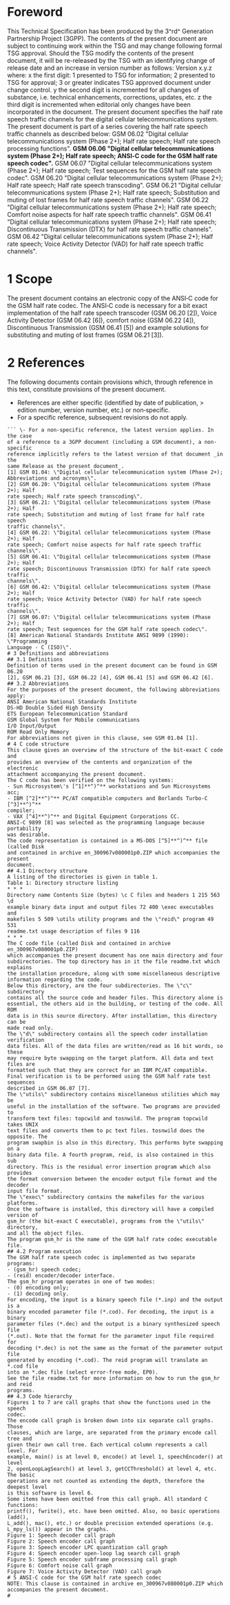 # Foreword
This Technical Specification has been produced by the 3^rd^ Generation
Partnership Project (3GPP).
The contents of the present document are subject to continuing work within the
TSG and may change following formal TSG approval. Should the TSG modify the
contents of the present document, it will be re-released by the TSG with an
identifying change of release date and an increase in version number as
follows:
Version x.y.z
where:
x the first digit:
1 presented to TSG for information;
2 presented to TSG for approval;
3 or greater indicates TSG approved document under change control.
y the second digit is incremented for all changes of substance, i.e. technical
enhancements, corrections, updates, etc.
z the third digit is incremented when editorial only changes have been
incorporated in the document.
The present document specifies the half rate speech traffic channels for the
digital cellular telecommunications system. The present document is part of a
series covering the half rate speech traffic channels as described below:
GSM 06.02 \"Digital cellular telecommunications system (Phase 2+); Half rate
speech; Half rate speech processing functions\".
**GSM 06.06 \"Digital cellular telecommunications system (Phase 2+); Half rate
speech; ANSI‑C code for the GSM half rate speech codec\".**
GSM 06.07 \"Digital cellular telecommunications system (Phase 2+); Half rate
speech; Test sequences for the GSM half rate speech codec\".
GSM 06.20 \"Digital cellular telecommunications system (Phase 2+); Half rate
speech; Half rate speech transcoding\".
GSM 06.21 \"Digital cellular telecommunications system (Phase 2+); Half rate
speech; Substitution and muting of lost frames for half rate speech traffic
channels\".
GSM 06.22 \"Digital cellular telecommunications system (Phase 2+); Half rate
speech; Comfort noise aspects for half rate speech traffic channels\".
GSM 06.41 \"Digital cellular telecommunications system (Phase 2+); Half rate
speech; Discontinuous Transmission (DTX) for half rate speech traffic
channels\".
GSM 06.42 \"Digital cellular telecommunications system (Phase 2+); Half rate
speech; Voice Activity Detector (VAD) for half rate speech traffic channels\".
# 1 Scope
The present document contains an electronic copy of the ANSI‑C code for the
GSM half rate codec. The ANSI‑C code is necessary for a bit exact
implementation of the half rate speech transcoder (GSM 06.20 [2]), Voice
Activity Detector (GSM 06.42 [6]), comfort noise (GSM 06.22 [4]),
Discontinuous Transmission (GSM 06.41 [5]) and example solutions for
substituting and muting of lost frames (GSM 06.21 [3]).
# 2 References
The following documents contain provisions which, through reference in this
text, constitute provisions of the present document.
  * References are either specific (identified by date of publication, > edition number, version number, etc.) or non‑specific.
  * For a specific reference, subsequent revisions do not apply.
```{=html}
``` \- For a non-specific reference, the latest version applies. In the case
of a reference to a 3GPP document (including a GSM document), a non-specific
reference implicitly refers to the latest version of that document _in the
same Release as the present document_.
[1] GSM 01.04: \"Digital cellular telecommunication system (Phase 2+);
Abbreviations and acronyms\".
[2] GSM 06.20: \"Digital cellular telecommunications system (Phase 2+); Half
rate speech; Half rate speech transcoding\".
[3] GSM 06.21: \"Digital cellular telecommunications system (Phase 2+); Half
rate speech; Substitution and muting of lost frame for half rate speech
traffic channels\".
[4] GSM 06.22: \"Digital cellular telecommunications system (Phase 2+); Half
rate speech; Comfort noise aspects for half rate speech traffic channels\".
[5] GSM 06.41: \"Digital cellular telecommunications system (Phase 2+); Half
rate speech; Discontinuous Transmission (DTX) for half rate speech traffic
channels\".
[6] GSM 06.42: \"Digital cellular telecommunications system (Phase 2+); Half
rate speech; Voice Activity Detector (VAD) for half rate speech traffic
channels\".
[7] GSM 06.07: \"Digital cellular telecommunications system (Phase 2+); Half
rate speech; Test sequences for the GSM half rate speech codec\".
[8] American National Standards Institute ANSI 9899 (1990): \"Programming
Language ‑ C (ISO)\".
# 3 Definitions and abbreviations
## 3.1 Definitions
Definition of terms used in the present document can be found in GSM 06.20
[2], GSM 06.21 [3], GSM 06.22 [4], GSM 06.41 [5] and GSM 06.42 [6].
## 3.2 Abbreviations
For the purposes of the present document, the following abbreviations apply:
ANSI American National Standards Institute
DS‑HD Double Sided High Density
ETS European Telecommunication Standard
GSM Global System for Mobile communications
I/O Input/Output
ROM Read Only Memory
For abbreviations not given in this clause, see GSM 01.04 [1].
# 4 C code structure
This clause gives an overview of the structure of the bit‑exact C code and
provides an overview of the contents and organization of the electronic
attachment accompanying the present document.
The C code has been verified on the following systems:
‑ Sun Microsystem\'s [^1]**^)^** workstations and Sun Microsystems acc;
‑ IBM [^2]**^)^** PC/AT compatible computers and Borlands Turbo‑C [^3]**^)^**
compiler;
‑ VAX [^4]**^)^** and Digital Equipment Corporations CC.
ANSI‑C 9899 [8] was selected as the programming language because portability
was desirable.
The code representation is contained in a MS‑DOS [^5]**^)^** file (called Disk
and contained in archive en_300967v080001p0.ZIP which accompanies the present
document.
## 4.1 Directory structure
A listing of the directories is given in table 1.
Table 1: Directory structure listing
* * *
Directory name Contents Size (bytes) \c C files and headers 1 215 563 \d
example binary data input and output files 72 400 \exec executables and
makefiles 5 509 \utils utility programs and the \"reid\" program 49 531
readme.txt usage description of files 9 116
* * *
The C code file (called Disk and contained in archive en_300967v080001p0.ZIP)
which accompanies the present document has one main directory and four
subdirectories. The top directory has in it the file readme.txt which explains
the installation procedure, along with some miscellaneous descriptive
information regarding the code.
Below this directory, are the four subdirectories. The \"c\" subdirectory
contains all the source code and header files. This directory alone is
essential, the others aid in the building, or testing of the code. All ROM
data is in this source directory. After installation, this directory can be
made read only.
The \"d\" subdirectory contains all the speech coder installation verification
data files. All of the data files are written/read as 16 bit words, so these
may require byte swapping on the target platform. All data and text files are
formatted such that they are correct for an IBM PC/AT compatible.
Final verification is to be performed using the GSM half rate test sequences
described in GSM 06.07 [7].
The \"utils\" subdirectory contains miscellaneous utilities which may be
useful in the installation of the software. Two programs are provided to
transform text files: topcwild and tosnwild. The program topcwild takes UNIX
text files and converts them to pc text files. tosnwild does the opposite. The
program swapbin is also in this directory. This performs byte swapping on a
binary data file. A fourth program, reid, is also contained in this sub
directory. This is the residual error insertion program which also provides
the format conversion between the encoder output file format and the decoder
input file format.
The \"exec\" subdirectory contains the makefiles for the various platforms.
Once the software is installed, this directory will have a compiled version of
gsm_hr (the bit‑exact C executable), programs from the \"utils\" directory,
and all the object files.
The program gsm_hr is the name of the GSM half rate codec executable file.
## 4.2 Program execution
The GSM half rate speech codec is implemented as two separate programs:
‑ (gsm_hr) speech codec;
‑ (reid) encoder/decoder interface.
The gsm_hr program operates in one of two modes:
‑ (0) encoding only;
‑ (1) decoding only.
For encoding, the input is a binary speech file (*.inp) and the output is a
binary encoded parameter file (*.cod). For decoding, the input is a binary
parameter files (*.dec) and the output is a binary synthesized speech file
(*.out). Note that the format for the parameter input file required for
decoding (*.dec) is not the same as the format of the parameter output file
generated by encoding (*.cod). The reid program will translate an *.cod file
into an *.dec file (select error‑free mode, EP0).
See the file readme.txt for more information on how to run the gsm_hr and reid
programs.
## 4.3 Code hierarchy
Figures 1 to 7 are call graphs that show the functions used in the speech
codec.
The encode call graph is broken down into six separate call graphs. Those
clauses, which are large, are separated from the primary encode call tree and
given their own call tree. Each vertical column represents a call level. For
example, main() is at level 0, encode() at level 1, speechEncoder() at level
2, openLoopLagSearch() at level 3, getCCThreshold() at level 4, etc. The basic
operations are not counted as extending the depth, therefore the deepest level
is this software is level 6.
Some items have been omitted from this call graph. All standard C functions:
printf(), fwrite(), etc. have been omitted. Also, no basic operations (add(),
L_add(), mac(), etc.) or double precision extended operations (e.g.
L_mpy_ls()) appear in the graphs.
Figure 1: Speech decoder call graph
Figure 2: Speech encoder call graph
Figure 3: Speech encoder LPC quantization call graph
Figure 4: Speech encoder open‑loop lag search call graph
Figure 5: Speech encoder subframe processing call graph
Figure 6: Comfort noise call graph
Figure 7: Voice Activity Detector (VAD) call graph
# 5 ANSI‑C code for the GSM half rate speech codec
NOTE: This clause is contained in archive en_300967v080001p0.ZIP which
accompanies the present document.
#